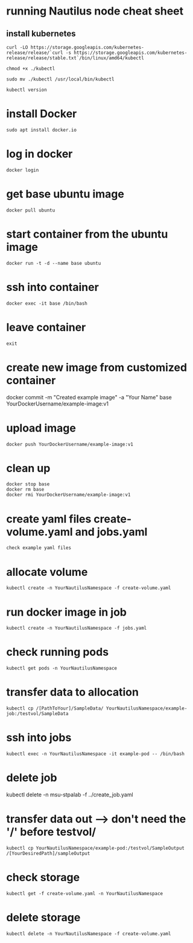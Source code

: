 
# running Nautilus node cheat sheet
## install kubernetes
```
curl -LO https://storage.googleapis.com/kubernetes-release/release/`curl -s https://storage.googleapis.com/kubernetes-release/release/stable.txt`/bin/linux/amd64/kubectl

chmod +x ./kubectl

sudo mv ./kubectl /usr/local/bin/kubectl

kubectl version

```

# install Docker 
```
sudo apt install docker.io
```

# log in docker

```
docker login
```
# get base ubuntu image
```
docker pull ubuntu
```
# start container from the ubuntu image
```
docker run -t -d --name base ubuntu
```
# ssh into container 
```
docker exec -it base /bin/bash
```
# leave container 
```
exit
```
# create new image from customized container
docker commit -m "Created example image" -a "Your Name" base YourDockerUsername/example-image:v1

# upload image 
```
docker push YourDockerUsername/example-image:v1
```
# clean up
```
docker stop base
docker rm base
docker rmi YourDockerUsername/example-image:v1
```

# create yaml files create-volume.yaml and jobs.yaml
	check example yaml files

# allocate volume
```
kubectl create -n YourNautilusNamespace -f create-volume.yaml
```
# run docker image in job
```
kubectl create -n YourNautilusNamespace -f jobs.yaml
```
# check running pods
```
kubectl get pods -n YourNautilusNamespace
```
# transfer data to allocation
```
kubectl cp /[PathToYour]/SampleData/ YourNautilusNamespace/example-job:/testvol/SampleData

```
# ssh into jobs
```
kubectl exec -n YourNautilusNamespace -it example-pod -- /bin/bash
```
# delete job
kubectl delete -n msu-stpalab -f ../create_job.yaml

# transfer data out  --> don't need the '/' before testvol/
```
kubectl cp YourNautilusNamespace/example-pod:/testvol/SampleOutput /[YourDesiredPath]/sampleOutput

```
# check storage
```
kubectl get -f create-volume.yaml -n YourNautilusNamespace
```
# delete storage
```
kubectl delete -n YourNautilusNamespace -f create-volume.yaml
```
